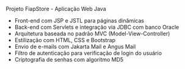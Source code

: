Projeto FiapStore - Aplicação Web Java
- Front-end com JSP e JSTL para páginas dinâmicas
- Back-end com Servlets e integração via JDBC com banco Oracle
- Arquitetura baseada no padrão MVC (Model-View-Controller)
- Estilização com HTML, CSS e Bootstrap
- Envio de e-mails com Jakarta Mail e Angus Mail
- Filtro de autenticação para verificação de login do usuário
- Criptografia de senhas com algoritmo MD5
